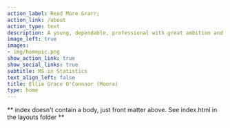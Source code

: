 ```yaml
---
action_label: Read More &rarr;
action_link: /about
action_type: text
description: A young, dependable, professional with great ambition and an incredible desire to learn. My enthusiasm and creativity are oftentimes endless, and I am deeply passionate about data and analytics. 
image_left: true
images:
- img/homepic.png
show_action_link: true
show_social_links: true
subtitle: MS in Statistics
text_align_left: false
title: Ellie Grace O'Connnor (Moore) 
type: home
---
```


** index doesn't contain a body, just front matter above.
See index.html in the layouts folder **

